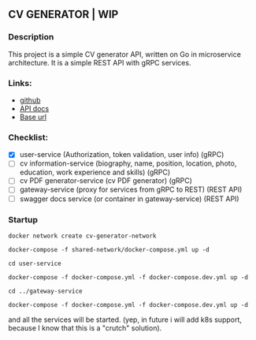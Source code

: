 ## CV GENERATOR | WIP

### Description
This project is a simple CV generator API, written on Go in microservice architecture. It is a simple REST API with gRPC services.

### Links:
- [github](https://github.com/m1n64/cv-generator-api)
- [API docs](https://api.resumego.online/docs/)
- [Base url](https://api.resumego.online)

### Checklist:
- [x] user-service (Authorization, token validation, user info) (gRPC)
- [ ] cv information-service (biography, name, position, location, photo, education, work experience and skills) (gRPC) 
- [ ] cv PDF generator-service (cv PDF generator) (gRPC)
- [ ] gateway-service (proxy for services from gRPC to REST) (REST API)
- [ ] swagger docs service (or container in gateway-service) (REST API)

### Startup
```
docker network create cv-generator-network
```
```
docker-compose -f shared-network/docker-compose.yml up -d
```
```
cd user-service
```
```
docker-compose -f docker-compose.yml -f docker-compose.dev.yml up -d
```
```
cd ../gateway-service
```
```
docker-compose -f docker-compose.yml -f docker-compose.dev.yml up -d
```
and all the services will be started. (yep, in future i will add k8s support, because I know that this is a "crutch" solution).
